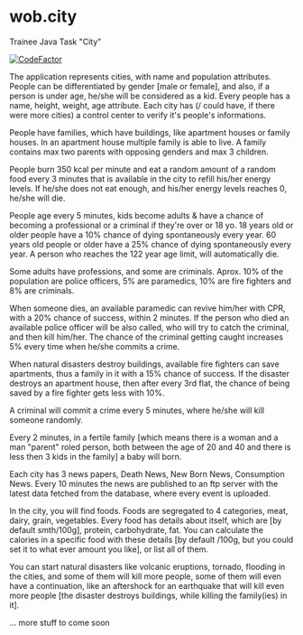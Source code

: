 # wob.city
Trainee Java Task "City"

[![CodeFactor](https://www.codefactor.io/repository/github/romeomihalovics/wob.city/badge)](https://www.codefactor.io/repository/github/romeomihalovics/wob.city)


The application represents cities, with name and population attributes. People can be differentiated by gender [male or female], and also, if a person is under age, he/she will be considered as a kid. Every people has a name, height, weight, age attribute. Each city has (/ could have, if there were more cities) a control center to verify it's people's informations. 

People have families, which have buildings, like apartment houses or family houses. In an apartment house multiple family is able to live. A family contains max two parents with opposing genders and max 3 children. 

People burn 350 kcal per minute and eat a random amount of a random food every 3 minutes that is available in the city to refill his/her energy levels. If he/she does not eat enough, and his/her energy levels reaches 0, he/she will die.

People age every 5 minutes, kids become adults & have a chance of becoming a professional or a criminal if they're over or 18 yo. 18 years old or older people have a 10% chance of dying spontaneously every year. 60 years old people or older have a 25% chance of dying spontaneously every year. A person who reaches the 122 year age limit, will automatically die.

Some adults have professions, and some are criminals. Aprox. 10% of the population are police officers, 5% are paramedics, 10% are fire fighters and 8% are criminals. 

When someone dies, an available paramedic can revive him/her with CPR, with a 20% chance of success, within 2 minutes. If the person who died an available police officer will be also called, who will try to catch the criminal, and then kill him/her. The chance of the criminal getting caught increases 5% every time when he/she commits a crime.

When natural disasters destroy buildings, available fire fighters can save apartments, thus a family in it with a 15% chance of success. If the disaster destroys an apartment house, then after every 3rd flat, the chance of being saved by a fire fighter gets less with 10%.

A criminal will commit a crime every 5 minutes, where he/she will kill someone randomly.

Every 2 minutes, in a fertile family [which means there is a woman and a man "parent" roled person, both between the age of 20 and 40 and there is less then 3 kids in the family] a baby will born.

Each city has 3 news papers, Death News, New Born News, Consumption News. Every 10 minutes the news are published to an ftp server with the latest data fetched from the database, where every event is uploaded.

In the city, you will find foods. Foods are segregated to 4 categories, meat, dairy, grain, vegetables. Every food has details about itself, which are [by default smth/100g], protein, carbohydrate, fat. You can calculate the calories in a specific food with these details [by default /100g, but you could set it to what ever amount you like], or list all of them.

You can start natural disasters like volcanic eruptions, tornado, flooding in the cities, and some of them will kill more people, some of them will even have a continuation, like an aftershock for an earthquake that will kill even more people [the disaster destroys buildings, while killing the family(ies) in it].

... more stuff to come soon
